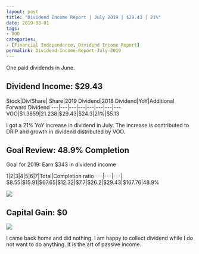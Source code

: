 ```yaml
---
layout: post
title: "Dividend Income Report | July 2019 | $29.43 | 21%"
date: 2019-08-01
tags:
- VOO
categories:
- [Financial Independence, Dividend Income Report]
permalink: Dividend-Income-Report-July-2019
---
```


One paid dividends in June.

<!-- more -->

## Dividend Income: $29.43
Stock|Div/Share|	Share|2019 Dividend|2018 Dividend|YoY|Additional Forward Dividend 
---|---|---|---|---|---|---|---
VOO|$\$$1.3859|21.238|$\$$29.43|$\$$24.3|21%|$\$$5.13

I got a 21% YoY increase in dividend in July. The increase is contributed to DRIP and growth in dividend distributed by VOO. 

## Goal Review: 48.9% Completion

Goal for 2019: Earn $\$$343 in dividend income

1|2|3|4|5|6|7|Total|Completion ratio
---|---|---|
$\$$8.55|$\$$15.91|$\$$67.65|$\$$12.32|$\$$7.7|$\$$26.2|$\$$29.43|$\$$167.76|48.9%

![](Dividend2019.07.png)

## Capital Gain: $0

![](Gain2019.07.png)

I came back home and did nothing. I am happy to collect dividend while I do not want to do anything. It is the art of passive income.